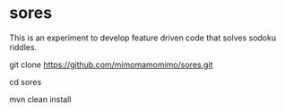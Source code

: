 # sores
This is an experiment to develop feature driven code that solves sodoku riddles.

git clone https://github.com/mimomamomimo/sores.git

cd sores

mvn clean install


